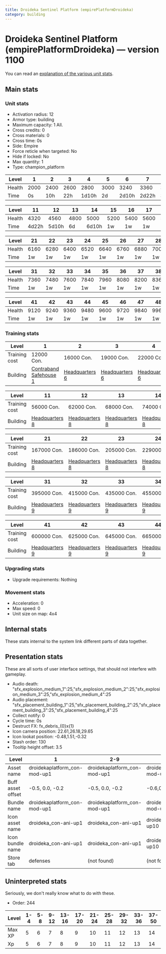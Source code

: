```yaml
---
title: Droideka Sentinel Platform (empirePlatformDroideka)
category: building
---
```


# Droideka Sentinel Platform (empirePlatformDroideka) — version 1100

You can read an [explanation  of the various unit stats](unitexplained.md).

## Main stats

### Unit stats

  * Activation radius: 12
  * Armor type: building
  * Maximum capacity: 1  All.
  * Cross credits: 0
  * Cross materials: 0
  * Cross time: 0s
  * Side: Empire
  * Force reticle when targeted: No
  * Hide if locked: No
  * Max quantity: 1
  * Type: champion_platform

|Level |1   |2   |3   |4    |5   |6    |7    |8    |9   |10   |
|------|----|----|----|-----|----|-----|-----|-----|----|-----|
|Health|2000|2400|2600|2800 |3000|3240 |3360 |3480 |3600|4080 |
|Time  |0s  |10h |22h |1d10h|2d  |2d10h|2d22h|3d10h|4d  |4d10h|


|Level |11   |12   |13  |14   |15  |16  |17  |18  |19  |20  |
|------|-----|-----|----|-----|----|----|----|----|----|----|
|Health|4320 |4560 |4800|5000 |5200|5400|5600|5800|5920|6040|
|Time  |4d22h|5d10h|6d  |6d10h|1w  |1w  |1w  |1w  |1w  |1w  |


|Level |21  |22  |23  |24  |25  |26  |27  |28  |29  |30  |
|------|----|----|----|----|----|----|----|----|----|----|
|Health|6160|6280|6400|6520|6640|6760|6880|7000|7120|7240|
|Time  |1w  |1w  |1w  |1w  |1w  |1w  |1w  |1w  |1w  |1w  |


|Level |31  |32  |33  |34  |35  |36  |37  |38  |39  |40  |
|------|----|----|----|----|----|----|----|----|----|----|
|Health|7360|7480|7600|7840|7960|8080|8200|8360|8520|9000|
|Time  |1w  |1w  |1w  |1w  |1w  |1w  |1w  |1w  |1w  |1w  |


|Level |41  |42  |43  |44  |45  |46  |47  |48  |49   |50   |
|------|----|----|----|----|----|----|----|----|-----|-----|
|Health|9120|9240|9360|9480|9600|9720|9840|9960|10080|10200|
|Time  |1w  |1w  |1w  |1w  |1w  |1w  |1w  |1w  |1w   |1w   |


### Training stats

|Level        |1                                                     |2                              |3                              |4                              |5                              |6                              |7                              |8                              |9                              |10                             |
|-------------|------------------------------------------------------|-------------------------------|-------------------------------|-------------------------------|-------------------------------|-------------------------------|-------------------------------|-------------------------------|-------------------------------|-------------------------------|
|Training cost|12000 Con.                                            |16000 Con.                     |19000 Con.                     |22000 Con.                     |25000 Con.                     |28000 Con.                     |31000 Con.                     |37000 Con.                     |43000 Con.                     |50000 Con.                     |
|Building     |[Contraband Safehouse 1](empireContrabandStorage.html)|[Headquarters 6](empireHQ.html)|[Headquarters 6](empireHQ.html)|[Headquarters 6](empireHQ.html)|[Headquarters 6](empireHQ.html)|[Headquarters 7](empireHQ.html)|[Headquarters 7](empireHQ.html)|[Headquarters 7](empireHQ.html)|[Headquarters 7](empireHQ.html)|[Headquarters 7](empireHQ.html)|


|Level        |11                             |12                             |13                             |14                             |15                             |16                             |17                             |18                             |19                             |20                             |
|-------------|-------------------------------|-------------------------------|-------------------------------|-------------------------------|-------------------------------|-------------------------------|-------------------------------|-------------------------------|-------------------------------|-------------------------------|
|Training cost|56000 Con.                     |62000 Con.                     |68000 Con.                     |74000 Con.                     |81000 Con.                     |92000 Con.                     |105000 Con.                    |118000 Con.                    |136000 Con.                    |149000 Con.                    |
|Building     |[Headquarters 8](empireHQ.html)|[Headquarters 8](empireHQ.html)|[Headquarters 8](empireHQ.html)|[Headquarters 8](empireHQ.html)|[Headquarters 8](empireHQ.html)|[Headquarters 8](empireHQ.html)|[Headquarters 8](empireHQ.html)|[Headquarters 8](empireHQ.html)|[Headquarters 8](empireHQ.html)|[Headquarters 8](empireHQ.html)|


|Level        |21                             |22                             |23                             |24                             |25                             |26                             |27                             |28                             |29                             |30                             |
|-------------|-------------------------------|-------------------------------|-------------------------------|-------------------------------|-------------------------------|-------------------------------|-------------------------------|-------------------------------|-------------------------------|-------------------------------|
|Training cost|167000 Con.                    |186000 Con.                    |205000 Con.                    |229000 Con.                    |252000 Con.                    |275000 Con.                    |310000 Con.                    |330000 Con.                    |350000 Con.                    |370000 Con.                    |
|Building     |[Headquarters 8](empireHQ.html)|[Headquarters 8](empireHQ.html)|[Headquarters 8](empireHQ.html)|[Headquarters 8](empireHQ.html)|[Headquarters 8](empireHQ.html)|[Headquarters 8](empireHQ.html)|[Headquarters 8](empireHQ.html)|[Headquarters 8](empireHQ.html)|[Headquarters 8](empireHQ.html)|[Headquarters 8](empireHQ.html)|


|Level        |31                             |32                             |33                             |34                             |35                             |36                             |37                             |38                             |39                             |40                             |
|-------------|-------------------------------|-------------------------------|-------------------------------|-------------------------------|-------------------------------|-------------------------------|-------------------------------|-------------------------------|-------------------------------|-------------------------------|
|Training cost|395000 Con.                    |415000 Con.                    |435000 Con.                    |455000 Con.                    |475000 Con.                    |500000 Con.                    |520000 Con.                    |540000 Con.                    |560000 Con.                    |580000 Con.                    |
|Building     |[Headquarters 9](empireHQ.html)|[Headquarters 9](empireHQ.html)|[Headquarters 9](empireHQ.html)|[Headquarters 9](empireHQ.html)|[Headquarters 9](empireHQ.html)|[Headquarters 9](empireHQ.html)|[Headquarters 9](empireHQ.html)|[Headquarters 9](empireHQ.html)|[Headquarters 9](empireHQ.html)|[Headquarters 9](empireHQ.html)|


|Level        |41                             |42                             |43                             |44                             |45                             |46                             |47                             |48                             |49                             |50                             |
|-------------|-------------------------------|-------------------------------|-------------------------------|-------------------------------|-------------------------------|-------------------------------|-------------------------------|-------------------------------|-------------------------------|-------------------------------|
|Training cost|600000 Con.                    |625000 Con.                    |645000 Con.                    |665000 Con.                    |685000 Con.                    |705000 Con.                    |725000 Con.                    |750000 Con.                    |770000 Con.                    |790000 Con.                    |
|Building     |[Headquarters 9](empireHQ.html)|[Headquarters 9](empireHQ.html)|[Headquarters 9](empireHQ.html)|[Headquarters 9](empireHQ.html)|[Headquarters 9](empireHQ.html)|[Headquarters 9](empireHQ.html)|[Headquarters 9](empireHQ.html)|[Headquarters 9](empireHQ.html)|[Headquarters 9](empireHQ.html)|[Headquarters 9](empireHQ.html)|


### Upgrading stats

  * Upgrade requirements: Nothing

### Movement stats

  * Acceleration: 0
  * Max speed: 0
  * Unit size on map: 4x4

## Internal stats

These stats internal to the system link different parts of data together.


## Presentation stats

These are all sorts of user interface settings, that should not interfere with gameplay.

  * Audio death: "sfx_explosion_medium_1":25,"sfx_explosion_medium_2":25,"sfx_explosion_medium_3":25,"sfx_explosion_medium_4":25
  * Audio placement: "sfx_placement_building_1":25,"sfx_placement_building_2":25,"sfx_placement_building_3":25,"sfx_placement_building_4":25
  * Collect notify: 0
  * Cycle time: 0s
  * Destruct FX: fx_debris_{0}x{1}
  * Icon camera position: 22.61,26.18,29.65
  * Icon lookat position: -0.48,1.51,-0.32
  * Stash order: 130
  * Tooltip height offset: 3.5

|Level            |1                           |2-9                         |10-19                        |20-29                        |30-39                        |40-50                        |
|-----------------|----------------------------|----------------------------|-----------------------------|-----------------------------|-----------------------------|-----------------------------|
|Asset name       |droidekaplatform_con-mod-up1|droidekaplatform_con-mod-up1|droidekaplatform_con-mod-up10|droidekaplatform_con-mod-up20|droidekaplatform_con-mod-up20|droidekaplatform_con-mod-up20|
|Buff asset offset|-0.5, 0.0, -0.2             |-0.5, 0.0, -0.2             |-0.6,0,-0.2                  |-0.6,0,-0.2                  |-0.6,0,-0.2                  |-0.6,0,-0.2                  |
|Bundle name      |droidekaplatform_con-mod-up1|droidekaplatform_con-mod-up1|droidekaplatform_con-mod-up10|droidekaplatform_con-mod-up20|droidekaplatform_con-mod-up20|droidekaplatform_con-mod-up20|
|Icon asset name  |droideka_con-ani-up1        |droideka_con-ani-up1        |droideka_con-ani-up10        |droideka_con-ani-up20        |droideka_con-ani-up30        |droideka_con-ani-up40        |
|Icon bundle name |droideka_con-ani-up1        |droideka_con-ani-up1        |droideka_con-ani-up10        |droideka_con-ani-up20        |droideka_con-ani-up30        |droideka_con-ani-up40        |
|Store tab        |defenses                    |(not found)                 |(not found)                  |(not found)                  |(not found)                  |(not found)                  |


## Uninterpreted stats

Seriously, we don't really know what to do with these.

  * Order: 244

|Level |1-4|5-8|9-12|13-16|17-20|21-24|25-28|29-32|33-36|37-50|
|------|---|---|----|-----|-----|-----|-----|-----|-----|-----|
|Max XP|5  |6  |7   |8    |9    |10   |11   |12   |13   |14   |
|Xp    |5  |6  |7   |8    |9    |10   |11   |12   |13   |14   |


